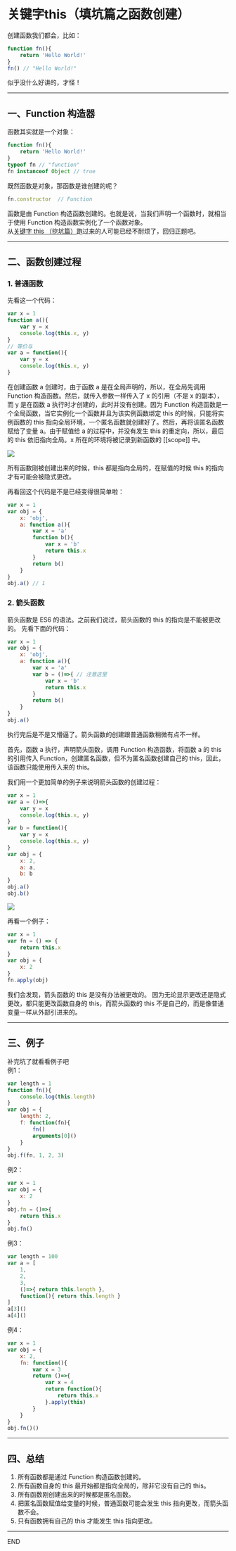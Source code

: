 # 关键字this（填坑篇之函数创建）

创建函数我们都会，比如：
```js
function fn(){
    return 'Hello World!'
}
fn() // "Hello World!"
```
似乎没什么好讲的，才怪！
******************************

## 一、Function 构造器
函数其实就是一个对象：
```js
function fn(){
    return 'Hello World!'
}
typeof fn // "function"
fn instanceof Object // true
```
既然函数是对象，那函数是谁创建的呢？
```js
fn.constructor  // Function
```
函数是由 Function 构造函数创建的。也就是说，当我们声明一个函数时，就相当于使用 Function 构造函数实例化了一个函数对象。  
从[关键字 this （挖坑篇）](https://github.com/vlzf/personalNotes/blob/master/js-base-note/%E5%85%B3%E9%94%AE%E5%AD%97this%EF%BC%88%E6%8C%96%E5%9D%91%E7%AF%87%EF%BC%89.md)跑过来的人可能已经不耐烦了，回归正题吧。

*********************************

## 二、函数创建过程
### 1. 普通函数
先看这一个代码：
```js
var x = 1
function a(){
    var y = x
    console.log(this.x, y)
}
// 等价与
var a = function(){
    var y = x
    console.log(this.x, y)
}
```
在创建函数 a 创建时，由于函数 a 是在全局声明的，所以，在全局先调用 Function 构造函数。然后，就传入参数一样传入了 x 的引用（不是 x 的副本），而 y 是在函数 a 执行时才创建的，此时并没有创建。因为 Function 构造函数是一个全局函数，当它实例化一个函数并且为该实例函数绑定 this 的时候，只能将实例函数的 this 指向全局环境，一个匿名函数就创建好了。然后，再将该匿名函数赋给了变量 a。由于赋值给 a 的过程中，并没有发生 this 的重定向，所以，最后的 this 依旧指向全局。x 所在的环境将被记录到新函数的 [[scope]] 中。

![](../image/1.jpg)

所有函数刚被创建出来的时候，this 都是指向全局的，在赋值的时候 this 的指向才有可能会被隐式更改。


再看回这个代码是不是已经变得很简单啦：
```js
var x = 1
var obj = {
    x: 'obj',
    a: function a(){
        var x = 'a'
        function b(){
            var x = 'b'
            return this.x
        }
        return b()
    }
}
obj.a() // 1
```

### 2. 箭头函数
箭头函数是 ES6 的语法。之前我们说过，箭头函数的 this 的指向是不能被更改的。
先看下面的代码：
```js
var x = 1
var obj = {
    x: 'obj',
    a: function a(){
        var x = 'a'
        var b = ()=>{ // 注意这里
            var x = 'b'
            return this.x
        }
        return b()
    }
}
obj.a()
```
执行完后是不是又懵逼了。箭头函数的创建跟普通函数稍微有点不一样。

首先，函数 a 执行，声明箭头函数，调用 Function 构造函数，将函数 a 的 this 的引用传入 Function，创建匿名函数，但不为匿名函数创建自己的 this，因此，该函数只能使用传入来的 this。

我们用一个更加简单的例子来说明箭头函数的创建过程：
```js
var x = 1
var a = ()=>{
    var y = x
    console.log(this.x, y)
}
var b = function(){
    var y = x
    console.log(this.x, y)
}
var obj = {
    x: 2,
    a: a,
    b: b
}
obj.a()
obj.b()
```

![](../image/2.jpg)


再看一个例子：
```js
var x = 1
var fn = () => {
    return this.x
}
var obj = {
    x: 2
}
fn.apply(obj)
```
我们会发现，箭头函数的 this 是没有办法被更改的。
因为无论显示更改还是隐式更改，都只能更改函数自身的 this，而箭头函数的 this 不是自己的，而是像普通变量一样从外部引进来的。

*******************************
## 三、例子
补完坑了就看看例子吧  
例1：
```js
var length = 1
function fn(){
    console.log(this.length)
}
var obj = {
    length: 2,
    f: function(fn){
        fn()
        arguments[0]()
    }
}
obj.f(fn, 1, 2, 3)
```
例2： 
```js
var x = 1
var obj = {
    x: 2
}
obj.fn = ()=>{
    return this.x
}
obj.fn()
```
例3：
```js
var length = 100
var a = [
    1,
    2,
    3,
    ()=>{ return this.length }, 
    function(){ return this.length }
]
a[3]()
a[4]()
```
例4：
```js
var x = 1
var obj = {
    x: 2,
    fn: function(){
        var x = 3
        return ()=>{
            var x = 4
            return function(){
                return this.x
            }.apply(this)
        }
    }
}
obj.fn()()
```

****************************

## 四、总结
1. 所有函数都是通过 Function 构造函数创建的。
2. 所有函数自身的 this 最开始都是指向全局的，除非它没有自己的 this。
3. 所有函数刚创建出来的时候都是匿名函数。
4. 把匿名函数赋值给变量的时候，普通函数可能会发生 this 指向更改，而箭头函数不会。
5. 只有函数拥有自己的 this 才能发生 this 指向更改。


**************************
END
 